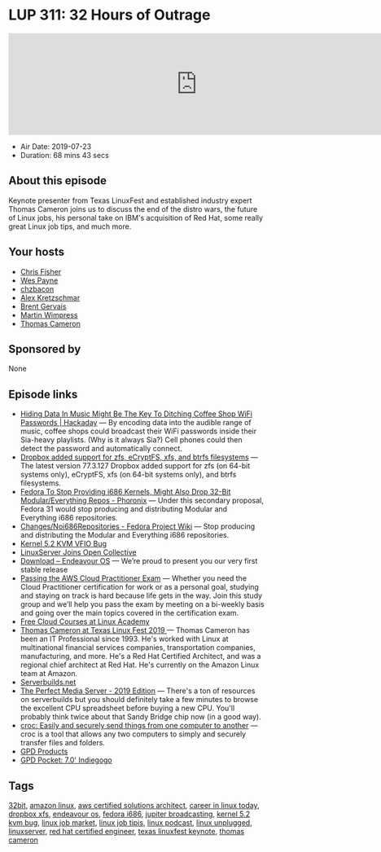 # LUP 311: 32 Hours of Outrage

<iframe src="https://player.fireside.fm/v2/RUkczH-V+c1DmhEmJ?theme=dark" width="740" height="200" frameborder="0" scrolling="no"></iframe>

* Air Date: 2019-07-23
* Duration: 68 mins 43 secs

## About this episode

Keynote presenter from Texas LinuxFest and established industry expert Thomas Cameron joins us to discuss the end of the distro wars, the future of Linux jobs, his personal take on IBM's acquisition of Red Hat, some really great Linux job tips, and much more.

## Your hosts
* [Chris Fisher](https://linuxunplugged.com/hosts/chrislas)
* [Wes Payne](https://linuxunplugged.com/hosts/wes)
* [chzbacon](https://linuxunplugged.com/hosts/chzbacon)
* [Alex Kretzschmar](https://linuxunplugged.com/guests/alexktz)
* [Brent Gervais](https://linuxunplugged.com/guests/brentgervais)
* [Martin Wimpress](https://linuxunplugged.com/guests/martinwimpress)
* [Thomas Cameron](https://linuxunplugged.com/guests/thomascameron)

## Sponsored by

None



## Episode links

  * [Hiding Data In Music Might Be The Key To Ditching Coffee Shop WiFi Passwords | Hackaday](https://hackaday.com/2019/07/15/hiding-data-in-music/ "Hiding Data In Music Might Be The Key To Ditching Coffee Shop WiFi Passwords | Hackaday") — By encoding data into the audible range of music, coffee shops could broadcast their WiFi passwords inside their Sia-heavy playlists. (Why is it always Sia?) Cell phones could then detect the password and automatically connect.
  * [Dropbox added support for zfs, eCryptFS, xfs, and btrfs filesystems](https://www.reddit.com/r/linux/comments/cg4r8u/dropbox_added_support_for_zfs_ecryptfs_xfs_and/ "Dropbox added support for zfs, eCryptFS, xfs, and btrfs filesystems") — The latest version 77.3.127 Dropbox added support for zfs (on 64-bit systems only), eCryptFS, xfs (on 64-bit systems only), and btrfs filesystems.
  * [Fedora To Stop Providing i686 Kernels, Might Also Drop 32-Bit Modular/Everything Repos - Phoronix](https://www.phoronix.com/scan.php?page=news_item&px=Fedora-i686-Drop-Kernel-Plus "Fedora To Stop Providing i686 Kernels, Might Also Drop 32-Bit Modular/Everything Repos - Phoronix") — Under this secondary proposal, Fedora 31 would stop producing and distributing Modular and Everything i686 repositories.
  * [Changes/Noi686Repositories - Fedora Project Wiki](https://fedoraproject.org/wiki/Changes/Noi686Repositories "Changes/Noi686Repositories - Fedora Project Wiki") — Stop producing and distributing the Modular and Everything i686 repositories. 
  * [Kernel 5.2 KVM VFIO Bug](https://www.reddit.com/r/VFIO/comments/cgqk6p/kernel_52_kvm_bug/ "Kernel 5.2 KVM VFIO Bug")
  * [LinuxServer Joins Open Collective](https://opencollective.com/linuxserver "LinuxServer Joins Open Collective")
  * [Download – Endeavour OS](https://endeavouros.com/download/ "Download – Endeavour OS") — We’re proud to present you our very first stable release
  * [Passing the AWS Cloud Practitioner Exam](https://www.meetup.com/jupiterbroadcasting/events/262584571 "Passing the AWS Cloud Practitioner Exam") — Whether you need the Cloud Practitioner certification for work or as a personal goal, studying and staying on track is hard because life gets in the way. Join this study group and we’ll help you pass the exam by meeting on a bi-weekly basis and going over the main topics covered in the certification exam. 
  * [Free Cloud Courses at Linux Academy](https://linuxacademy.com/blog/linux-academy/free-cloud-training-courses-july/ "Free Cloud Courses at Linux Academy")
  * [Thomas Cameron at Texas Linux Fest 2019 ](https://2019.texaslinuxfest.org/speakers.html#thomas_cameron "Thomas Cameron at Texas Linux Fest 2019 ") — Thomas Cameron has been an IT Professional since 1993. He's worked with Linux at multinational financial services companies, transportation companies, manufacturing, and more. He's a Red Hat Certified Architect, and was a regional chief architect at Red Hat. He's currently on the Amazon Linux team at Amazon.
  * [Serverbuilds.net](https://www.serverbuilds.net/ "Serverbuilds.net")
  * [The Perfect Media Server - 2019 Edition](https://blog.linuxserver.io/2019/07/16/perfect-media-server-2019/ "The Perfect Media Server - 2019 Edition") — There's a ton of resources on serverbuilds but you should definitely take a few minutes to browse the excellent CPU spreadsheet before buying a new CPU. You'll probably think twice about that Sandy Bridge chip now (in a good way). 
  * [croc: Easily and securely send things from one computer to another](https://github.com/schollz/croc "croc: Easily and securely send things from one computer to another") — croc is a tool that allows any two computers to simply and securely transfer files and folders.
  * [GPD Products](https://www.gpd.hk/product "GPD Products")
  * [GPD Pocket: 7.0' Indiegogo](https://www.indiegogo.com/projects/gpd-pocket-7-0-umpc-laptop-ubuntu-or-win-10-os#/ "GPD Pocket: 7.0'  Indiegogo")



## Tags

[32bit](https://linuxunplugged.com/tags/32bit), [amazon linux](https://linuxunplugged.com/tags/amazon%20linux), [aws certified solutions architect](https://linuxunplugged.com/tags/aws%20certified%20solutions%20architect), [career in linux today](https://linuxunplugged.com/tags/career%20in%20linux%20today), [dropbox xfs](https://linuxunplugged.com/tags/dropbox%20xfs), [endeavour os](https://linuxunplugged.com/tags/endeavour%20os), [fedora i686](https://linuxunplugged.com/tags/fedora%20i686), [jupiter broadcasting](https://linuxunplugged.com/tags/jupiter%20broadcasting), [kernel 5.2 kvm bug](https://linuxunplugged.com/tags/kernel%205.2%20kvm%20bug), [linux job market](https://linuxunplugged.com/tags/linux%20job%20market), [linux job tipis](https://linuxunplugged.com/tags/linux%20job%20tipis), [linux podcast](https://linuxunplugged.com/tags/linux%20podcast), [linux unplugged](https://linuxunplugged.com/tags/linux%20unplugged), [linuxserver](https://linuxunplugged.com/tags/linuxserver), [red hat certified engineer](https://linuxunplugged.com/tags/red%20hat%20certified%20engineer), [texas linuxfest keynote](https://linuxunplugged.com/tags/texas%20linuxfest%20keynote), [thomas cameron](https://linuxunplugged.com/tags/thomas%20cameron)